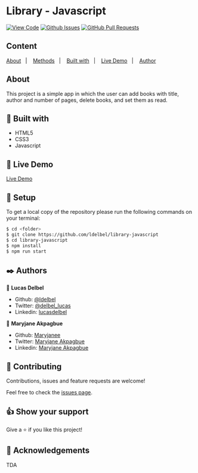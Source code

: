 # Library - Javascript
  
[![View Code](https://img.shields.io/badge/View%20-Code-green)]()
[![Github Issues](https://img.shields.io/badge/GitHub-Issues-orange)]()
[![GitHub Pull Requests](https://img.shields.io/badge/GitHub-Pull%20Requests-blue)]()

## Content

<a text-align="center" href="#about">About</a>&nbsp;&nbsp;&nbsp;|&nbsp;&nbsp;&nbsp;
<a href="#method">Methods</a>&nbsp;&nbsp;&nbsp;|&nbsp;&nbsp;&nbsp;
<a href="#with">Built with</a>&nbsp;&nbsp;&nbsp;|&nbsp;&nbsp;&nbsp;
<a href="#ldl">Live Demo</a>&nbsp;&nbsp;&nbsp;|&nbsp;&nbsp;&nbsp;
<a href="#author">Author</a>

## About <a name = "about"></a>

This project is a simple app in which the user can add books with title, author and number of pages, delete books, and set them as read.

## 🔧 Built with<a name = "with"></a>

- HTML5
- CSS3
- Javascript

## 🔴 Live Demo <a name = "ldl"></a>

[Live Demo]()


## 🔨 Setup

To get a local copy of the repository please run the following commands on your terminal:

```bash
$ cd <folder>
$ git clone https://github.com/ldelbel/library-javascript
$ cd library-javascript
$ npm install
$ npm run start
```

## ✒️  Authors <a name = "author"></a>

👤 **Lucas Delbel**

- Github: [@ldelbel](https://github.com/ldelbel)
- Twitter: [@delbel_lucas](https://twitter.com/delbel_lucas)
- Linkedin: [lucasdelbel](https://www.linkedin.com/in/lucasdelbel/)

👤 **Maryjane Akpagbue**

- Github: [Maryjanee](https://github.com/Maryjanee)
- Twitter: [Maryjane Akpagbue](https://twitter.com/alfredmaryjane)
- Linkedin: [Maryjane Akpagbue](https://www.linkedin.com/in/maryjane-akpagbue-1500b7173/)

## 🤝 Contributing

Contributions, issues and feature requests are welcome!

Feel free to check the [issues page]().


## 👍 Show your support

Give a ⭐️ if you like this project!

## :clap: Acknowledgements
TDA
